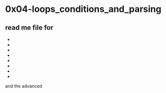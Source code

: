 0x04-loops_conditions_and_parsing
=====================
read me file for
-
-
-
-
-
-
-
-
-
 and the advanced 
